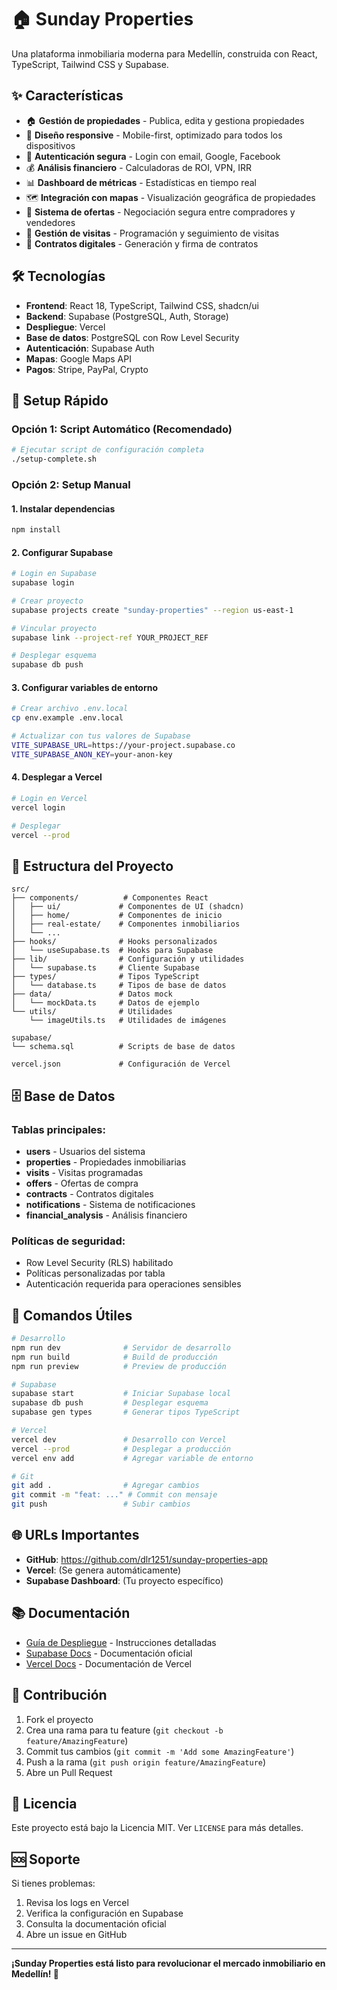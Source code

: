 # 🏠 Sunday Properties

Una plataforma inmobiliaria moderna para Medellín, construida con React, TypeScript, Tailwind CSS y Supabase.

## ✨ Características

- 🏠 **Gestión de propiedades** - Publica, edita y gestiona propiedades
- 📱 **Diseño responsive** - Mobile-first, optimizado para todos los dispositivos
- 🔐 **Autenticación segura** - Login con email, Google, Facebook
- 💰 **Análisis financiero** - Calculadoras de ROI, VPN, IRR
- 📊 **Dashboard de métricas** - Estadísticas en tiempo real
- 🗺️ **Integración con mapas** - Visualización geográfica de propiedades
- 💬 **Sistema de ofertas** - Negociación segura entre compradores y vendedores
- 📅 **Gestión de visitas** - Programación y seguimiento de visitas
- 📄 **Contratos digitales** - Generación y firma de contratos

## 🛠️ Tecnologías

- **Frontend**: React 18, TypeScript, Tailwind CSS, shadcn/ui
- **Backend**: Supabase (PostgreSQL, Auth, Storage)
- **Despliegue**: Vercel
- **Base de datos**: PostgreSQL con Row Level Security
- **Autenticación**: Supabase Auth
- **Mapas**: Google Maps API
- **Pagos**: Stripe, PayPal, Crypto

## 🚀 Setup Rápido

### Opción 1: Script Automático (Recomendado)

```bash
# Ejecutar script de configuración completa
./setup-complete.sh
```

### Opción 2: Setup Manual

#### 1. Instalar dependencias
```bash
npm install
```

#### 2. Configurar Supabase
```bash
# Login en Supabase
supabase login

# Crear proyecto
supabase projects create "sunday-properties" --region us-east-1

# Vincular proyecto
supabase link --project-ref YOUR_PROJECT_REF

# Desplegar esquema
supabase db push
```

#### 3. Configurar variables de entorno
```bash
# Crear archivo .env.local
cp env.example .env.local

# Actualizar con tus valores de Supabase
VITE_SUPABASE_URL=https://your-project.supabase.co
VITE_SUPABASE_ANON_KEY=your-anon-key
```

#### 4. Desplegar a Vercel
```bash
# Login en Vercel
vercel login

# Desplegar
vercel --prod
```

## 📁 Estructura del Proyecto

```
src/
├── components/          # Componentes React
│   ├── ui/             # Componentes de UI (shadcn)
│   ├── home/           # Componentes de inicio
│   ├── real-estate/    # Componentes inmobiliarios
│   └── ...
├── hooks/              # Hooks personalizados
│   └── useSupabase.ts  # Hooks para Supabase
├── lib/                # Configuración y utilidades
│   └── supabase.ts     # Cliente Supabase
├── types/              # Tipos TypeScript
│   └── database.ts     # Tipos de base de datos
├── data/               # Datos mock
│   └── mockData.ts     # Datos de ejemplo
└── utils/              # Utilidades
    └── imageUtils.ts   # Utilidades de imágenes

supabase/
└── schema.sql          # Scripts de base de datos

vercel.json             # Configuración de Vercel
```

## 🗄️ Base de Datos

### Tablas principales:
- **users** - Usuarios del sistema
- **properties** - Propiedades inmobiliarias
- **visits** - Visitas programadas
- **offers** - Ofertas de compra
- **contracts** - Contratos digitales
- **notifications** - Sistema de notificaciones
- **financial_analysis** - Análisis financiero

### Políticas de seguridad:
- Row Level Security (RLS) habilitado
- Políticas personalizadas por tabla
- Autenticación requerida para operaciones sensibles

## 🔧 Comandos Útiles

```bash
# Desarrollo
npm run dev              # Servidor de desarrollo
npm run build            # Build de producción
npm run preview          # Preview de producción

# Supabase
supabase start           # Iniciar Supabase local
supabase db push         # Desplegar esquema
supabase gen types       # Generar tipos TypeScript

# Vercel
vercel dev               # Desarrollo con Vercel
vercel --prod            # Desplegar a producción
vercel env add           # Agregar variable de entorno

# Git
git add .                # Agregar cambios
git commit -m "feat: ..." # Commit con mensaje
git push                 # Subir cambios
```

## 🌐 URLs Importantes

- **GitHub**: https://github.com/dlr1251/sunday-properties-app
- **Vercel**: (Se genera automáticamente)
- **Supabase Dashboard**: (Tu proyecto específico)

## 📚 Documentación

- [Guía de Despliegue](DEPLOYMENT.md) - Instrucciones detalladas
- [Supabase Docs](https://supabase.com/docs) - Documentación oficial
- [Vercel Docs](https://vercel.com/docs) - Documentación de Vercel

## 🤝 Contribución

1. Fork el proyecto
2. Crea una rama para tu feature (`git checkout -b feature/AmazingFeature`)
3. Commit tus cambios (`git commit -m 'Add some AmazingFeature'`)
4. Push a la rama (`git push origin feature/AmazingFeature`)
5. Abre un Pull Request

## 📄 Licencia

Este proyecto está bajo la Licencia MIT. Ver `LICENSE` para más detalles.

## 🆘 Soporte

Si tienes problemas:

1. Revisa los logs en Vercel
2. Verifica la configuración en Supabase
3. Consulta la documentación oficial
4. Abre un issue en GitHub

---

**¡Sunday Properties está listo para revolucionar el mercado inmobiliario en Medellín! 🚀**